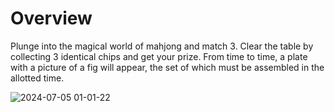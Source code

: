 # Overview
Plunge into the magical world of mahjong and match 3. Clear the table by collecting 3 identical chips and get your prize.
From time to time, a plate with a picture of a fig will appear, the set of which must be assembled in the allotted time.

![2024-07-05 01-01-22](https://github.com/HorneOnne/Freelance_Game2/assets/65548001/84969742-5fac-4132-9275-7959b96289be)
